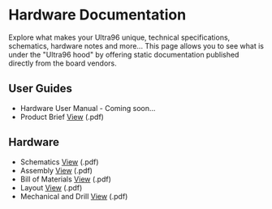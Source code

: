 # Hardware Documentation

Explore what makes your Ultra96 unique, technical specifications, schematics, hardware notes and more... This page allows you to see what is under the "Ultra96 hood" by offering static documentation published directly from the board vendors.

## User Guides

- Hardware User Manual - Coming soon...
- Product Brief [View](/documentation/consumer/dragonboard820c/hardware-docs/files/ultra96-product-brief.pdf) (.pdf)

## Hardware

- Schematics [View](/documentation/consumer/dragonboard820c/hardware-docs/files/ultra96-schematics.pdf) (.pdf)
- Assembly [View](/documentation/consumer/dragonboard820c/hardware-docs/files/ultra96-assembly.pdf) (.pdf)
- Bill of Materials [View](/documentation/consumer/dragonboard820c/hardware-docs/files/ultra96-bom.pdf) (.pdf)
- Layout [View](/documentation/consumer/dragonboard820c/hardware-docs/files/ultra96-layout.pdf) (.pdf)
- Mechanical and Drill [View](/documentation/consumer/dragonboard820c/hardware-docs/files/ultra96-mechanical.pdf) (.pdf)